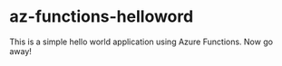 # az-functions-helloword

This is a simple hello world application using Azure Functions. Now go away!
